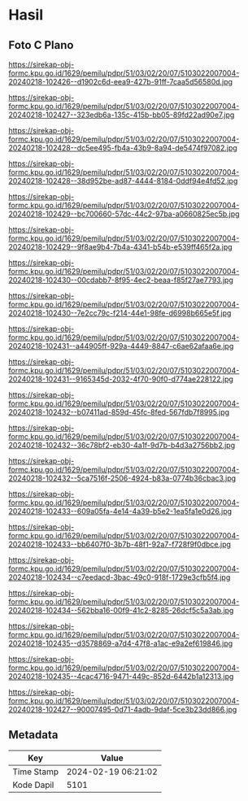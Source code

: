 # Hasil

## Foto C Plano

https://sirekap-obj-formc.kpu.go.id/1629/pemilu/pdpr/51/03/02/20/07/5103022007004-20240218-102426--d1902c6d-eea9-427b-91ff-7caa5d56580d.jpg

https://sirekap-obj-formc.kpu.go.id/1629/pemilu/pdpr/51/03/02/20/07/5103022007004-20240218-102427--323edb6a-135c-415b-bb05-89fd22ad90e7.jpg

https://sirekap-obj-formc.kpu.go.id/1629/pemilu/pdpr/51/03/02/20/07/5103022007004-20240218-102428--dc5ee495-fb4a-43b9-8a94-de5474f97082.jpg

https://sirekap-obj-formc.kpu.go.id/1629/pemilu/pdpr/51/03/02/20/07/5103022007004-20240218-102428--38d952be-ad87-4444-8184-0ddf94e4fd52.jpg

https://sirekap-obj-formc.kpu.go.id/1629/pemilu/pdpr/51/03/02/20/07/5103022007004-20240218-102429--bc700660-57dc-44c2-97ba-a0660825ec5b.jpg

https://sirekap-obj-formc.kpu.go.id/1629/pemilu/pdpr/51/03/02/20/07/5103022007004-20240218-102429--9f8ae9b4-7b4a-4341-b54b-e539ff465f2a.jpg

https://sirekap-obj-formc.kpu.go.id/1629/pemilu/pdpr/51/03/02/20/07/5103022007004-20240218-102430--00cdabb7-8f95-4ec2-beaa-f85f27ae7793.jpg

https://sirekap-obj-formc.kpu.go.id/1629/pemilu/pdpr/51/03/02/20/07/5103022007004-20240218-102430--7e2cc79c-f214-44e1-98fe-d6998b665e5f.jpg

https://sirekap-obj-formc.kpu.go.id/1629/pemilu/pdpr/51/03/02/20/07/5103022007004-20240218-102431--a44905ff-929a-4449-8847-c6ae62afaa6e.jpg

https://sirekap-obj-formc.kpu.go.id/1629/pemilu/pdpr/51/03/02/20/07/5103022007004-20240218-102431--9165345d-2032-4f70-90f0-d774ae228122.jpg

https://sirekap-obj-formc.kpu.go.id/1629/pemilu/pdpr/51/03/02/20/07/5103022007004-20240218-102432--b07411ad-859d-45fc-8fed-567fdb7f8995.jpg

https://sirekap-obj-formc.kpu.go.id/1629/pemilu/pdpr/51/03/02/20/07/5103022007004-20240218-102432--36c78bf2-eb30-4a1f-9d7b-b4d3a2756bb2.jpg

https://sirekap-obj-formc.kpu.go.id/1629/pemilu/pdpr/51/03/02/20/07/5103022007004-20240218-102432--5ca7516f-2506-4924-b83a-0774b36cbac3.jpg

https://sirekap-obj-formc.kpu.go.id/1629/pemilu/pdpr/51/03/02/20/07/5103022007004-20240218-102433--609a05fa-4e14-4a39-b5e2-1ea5fa1e0d26.jpg

https://sirekap-obj-formc.kpu.go.id/1629/pemilu/pdpr/51/03/02/20/07/5103022007004-20240218-102433--bb6407f0-3b7b-48f1-92a7-f728f9f0dbce.jpg

https://sirekap-obj-formc.kpu.go.id/1629/pemilu/pdpr/51/03/02/20/07/5103022007004-20240218-102434--c7eedacd-3bac-49c0-918f-1729e3cfb5f4.jpg

https://sirekap-obj-formc.kpu.go.id/1629/pemilu/pdpr/51/03/02/20/07/5103022007004-20240218-102434--562bba16-00f9-41c2-8285-26dcf5c5a3ab.jpg

https://sirekap-obj-formc.kpu.go.id/1629/pemilu/pdpr/51/03/02/20/07/5103022007004-20240218-102435--d3578869-a7d4-47f8-a1ac-e9a2ef619846.jpg

https://sirekap-obj-formc.kpu.go.id/1629/pemilu/pdpr/51/03/02/20/07/5103022007004-20240218-102435--4cac4716-9471-449c-852d-6442b1a12313.jpg

https://sirekap-obj-formc.kpu.go.id/1629/pemilu/pdpr/51/03/02/20/07/5103022007004-20240218-102427--90007495-0d71-4adb-9daf-5ce3b23dd866.jpg


## Metadata

| Key        | Value               |
| ---------- | ------------------- |
| Time Stamp | 2024-02-19 06:21:02 |
| Kode Dapil | 5101                |



